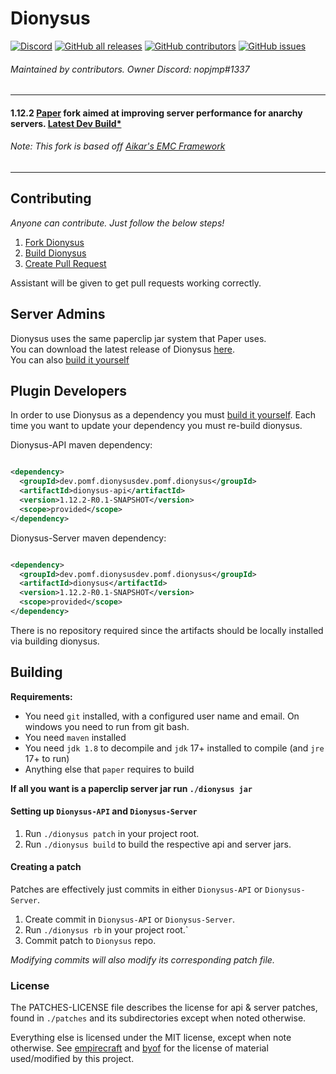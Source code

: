# Dionysus

[![Discord](https://img.shields.io/discord/819436478865997874?label=discord)](https://discord.gg/dV7rp5F4uA)
[![GitHub all releases](https://img.shields.io/github/downloads/nopjmp/Dionysus/total)](https://github.com/nopjmp/Dionysus/releases)
[![GitHub contributors](https://img.shields.io/github/contributors/nopjmp/dionysus)](https://github.com/nopjmp/Dionysus/graphs/contributors) 
[![GitHub issues](https://img.shields.io/github/issues/nopjmp/Dionysus)](https://github.com/nopjmp/Dionysus/issues)

###### Maintained by contributors. Owner Discord: nopjmp#1337 

----

#### 1.12.2 [Paper](https://github.com/PaperMC/Paper) fork aimed at improving server performance for anarchy servers. [Latest Dev Build*](https://nightly.link/nopjmp/Dionysus/workflows/dev/dev/Dionysus-JDK17.zip)
###### Note: This fork is based off [Aikar's EMC Framework](https://github.com/starlis/empirecraft)

----

## Contributing

*Anyone can contribute. Just follow the below steps!* 

1. [Fork Dionysus](https://github.com/nopjmp/Dionysus/fork)
2. [Build Dionysus](https://github.com/nopjmp/Dionysus#building)
3. [Create Pull Request](https://github.com/nopjmp/Dionysus/compare)

Assistant will be given to get pull requests working correctly.

## Server Admins

Dionysus uses the same paperclip jar system that Paper uses.  
You can download the latest release of Dionysus [here](https://github.com/nopjmp/Dionysus/releases/latest).   
You can also [build it yourself](https://github.com/nopjmp/Dionysus#building)

## Plugin Developers

In order to use Dionysus as a dependency you must [build it yourself](https://github.com/nopjmp/Dionysus#building).
Each time you want to update your dependency you must re-build dionysus.

Dionysus-API maven dependency:

```xml

<dependency>
  <groupId>dev.pomf.dionysusdev.pomf.dionysus</groupId>
  <artifactId>dionysus-api</artifactId>
  <version>1.12.2-R0.1-SNAPSHOT</version>
  <scope>provided</scope>
</dependency>
```

Dionysus-Server maven dependency:

```xml

<dependency>
  <groupId>dev.pomf.dionysusdev.pomf.dionysus</groupId>
  <artifactId>dionysus</artifactId>
  <version>1.12.2-R0.1-SNAPSHOT</version>
  <scope>provided</scope>
</dependency>
```

There is no repository required since the artifacts should be locally installed
via building dionysus.

## Building

**Requirements:**

- You need `git` installed, with a configured user name and email.
  On windows you need to run from git bash.
- You need `maven` installed
- You need `jdk 1.8` to decompile and `jdk` 17+ installed to compile (and `jre` 17+ to run)
- Anything else that `paper` requires to build

**If all you want is a paperclip server jar run `./dionysus jar`**

#### Setting up `Dionysus-API` and `Dionysus-Server`

1. Run `./dionysus patch` in your project root.
2. Run `./dionysus build` to build the respective api and server jars.

#### Creating a patch

Patches are effectively just commits in either `Dionysus-API` or `Dionysus-Server`.

1. Create commit in `Dionysus-API` or `Dionysus-Server`.
2. Run `./dionysus rb` in your project root.`
3. Commit patch to `Dionysus` repo.

*Modifying commits will also modify its corresponding patch file.*

### License

The PATCHES-LICENSE file describes the license for api & server patches,
found in `./patches` and its subdirectories except when noted otherwise.

Everything else is licensed under the MIT license, except when note otherwise.
See [empirecraft](https://github.com/starlis/empirecraft) and [byof](https://github.com/electronicboy/byof)
for the license of material used/modified by this project.